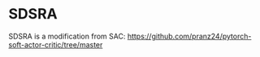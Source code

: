 # SDSRA
SDSRA is a modification from SAC: https://github.com/pranz24/pytorch-soft-actor-critic/tree/master

